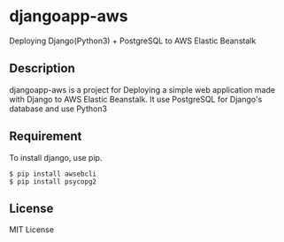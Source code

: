 # djangoapp-aws
Deploying Django(Python3)  + PostgreSQL to AWS Elastic Beanstalk


## Description
djangoapp-aws is a project for Deploying a simple web application made with Django to AWS Elastic Beanstalk.
It use PostgreSQL for Django's database and use Python3


## Requirement
To install django, use pip.
```$ pip install django
$ pip install awsebcli
$ pip install psycopg2
```


## License
MIT License

